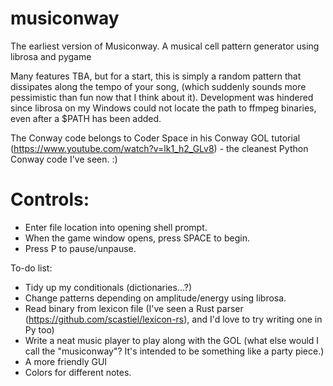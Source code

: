 # musiconway
The earliest version of Musiconway.
A musical cell pattern generator using librosa and pygame

Many features TBA, but for a start, this is simply a random pattern that dissipates along the tempo of your song, (which suddenly sounds more pessimistic than fun now that I think about it). Development was hindered since librosa on my Windows could not locate the path to ffmpeg binaries, even after a $PATH has been added.

The Conway code belongs to Coder Space in his Conway GOL tutorial (https://www.youtube.com/watch?v=lk1_h2_GLv8) - the cleanest Python Conway code I've seen. :)

# Controls:
- Enter file location into opening shell prompt.
- When the game window opens, press SPACE to begin.
- Press P to pause/unpause.

To-do list:

- Tidy up my conditionals (dictionaries...?)
- Change patterns depending on amplitude/energy using librosa.
- Read binary from lexicon file (I've seen a Rust parser (https://github.com/scastiel/lexicon-rs), and I'd love to try writing one in Py too)
- Write a neat music player to play along with the GOL (what else would I call the "musiconway"? It's intended to be something like a party piece.)
- A more friendly GUI
- Colors for different notes.
